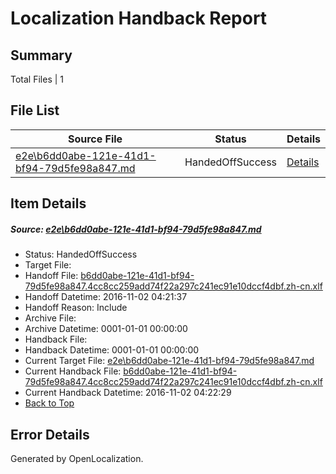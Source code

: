 # <a name='report-top'></a> Localization Handback Report

## Summary
 Total Files | 1

## File List
 Source File | Status | Details 
 ----------- | ------ | ------- 
 [e2e\b6dd0abe-121e-41d1-bf94-79d5fe98a847.md](https://github.com/OpenLocalizationTestOrg/ol-test0/blob/2d623e3a0dc69ba90af4466b11e8ab9e6e3e1a2a/e2e/b6dd0abe-121e-41d1-bf94-79d5fe98a847.md) | HandedOffSuccess | [Details](#f46c6a0a7547cb1e8a137c45fe5643abb4ee93926)

## Item Details
##### <a name='f46c6a0a7547cb1e8a137c45fe5643abb4ee93926'></a> Source: [e2e\b6dd0abe-121e-41d1-bf94-79d5fe98a847.md](https://github.com/OpenLocalizationTestOrg/ol-test0/blob/2d623e3a0dc69ba90af4466b11e8ab9e6e3e1a2a/e2e/b6dd0abe-121e-41d1-bf94-79d5fe98a847.md)
* Status: HandedOffSuccess
* Target File: 
* Handoff File: [b6dd0abe-121e-41d1-bf94-79d5fe98a847.4cc8cc259add74f22a297c241ec91e10dccf4dbf.zh-cn.xlf](https://github.com/OpenLocalizationTestOrg/ol-test0-handoff/blob/41ae107b54e44062a4fa9bd900b8e265c798eb41/ol-handoff/OpenLocalizationTestOrg/ol-test0-zhcn/yufeih/ht/b6dd0abe-121e-41d1-bf94-79d5fe98a847.4cc8cc259add74f22a297c241ec91e10dccf4dbf.zh-cn.xlf)
* Handoff Datetime: 2016-11-02 04:21:37
* Handoff Reason: Include
* Archive File: 
* Archive Datetime: 0001-01-01 00:00:00
* Handback File: 
* Handback Datetime: 0001-01-01 00:00:00
* Current Target File: [e2e\b6dd0abe-121e-41d1-bf94-79d5fe98a847.md](https://github.com/OpenLocalizationTestOrg/ol-test0-zhcn/blob/188294ead29144d7a4dcc51830309dfd1a3f9757/e2e/b6dd0abe-121e-41d1-bf94-79d5fe98a847.md)
* Current Handback File: [b6dd0abe-121e-41d1-bf94-79d5fe98a847.4cc8cc259add74f22a297c241ec91e10dccf4dbf.zh-cn.xlf](https://github.com/OpenLocalizationTestOrg/ol-test0-handback/blob/73b0a19c2ad637e23dd74710357388733de0e792/ol-handback/OpenLocalizationTestOrg/ol-test0-zhcn/yufeih/ht/b6dd0abe-121e-41d1-bf94-79d5fe98a847.4cc8cc259add74f22a297c241ec91e10dccf4dbf.zh-cn.xlf)
* Current Handback Datetime: 2016-11-02 04:22:29
* [Back to Top](#report-top)


## Error Details

Generated by OpenLocalization.
